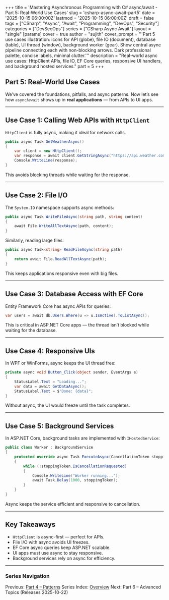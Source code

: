 +++
title = 'Mastering Asynchronous Programming with C# async/await - Part 5: Real-World Use Cases'
slug = 'csharp-async-await-part5'
date = '2025-10-15 06:00:00Z'
lastmod = '2025-10-15 06:00:00Z'
draft = false
tags = ["CSharp", "Async", "Await", "Programming", "DevOps", "Security"]
categories = ["DevSecOps"]
series = ["CSharp Async Await"]
layout = "single"
[params]
    cover = true
    author = "sujith"
    cover_prompt = '''Part 5 use cases illustration: icons for API (globe), file IO (document), database (table), UI thread (window), background worker (gear).
Show central async pipeline connecting each with non-blocking arrows. Dark professional palette, concise labels, minimal clutter.'''
description = "Real-world async use cases: HttpClient APIs, file IO, EF Core queries, responsive UI handlers, and background hosted services."
part = 5
+++

## Part 5: Real-World Use Cases

We’ve covered the foundations, pitfalls, and async patterns. Now let’s see how `async`/`await` shows up in **real applications** — from APIs to UI apps.

---

## Use Case 1: Calling Web APIs with `HttpClient`

`HttpClient` is fully async, making it ideal for network calls.

```csharp
public async Task GetWeatherAsync()
{
    var client = new HttpClient();
    var response = await client.GetStringAsync("https://api.weather.com/data");
    Console.WriteLine(response);
}
```

This avoids blocking threads while waiting for the response.

---

## Use Case 2: File I/O

The `System.IO` namespace supports async methods:

```csharp
public async Task WriteFileAsync(string path, string content)
{
    await File.WriteAllTextAsync(path, content);
}
```

Similarly, reading large files:

```csharp
public async Task<string> ReadFileAsync(string path)
{
    return await File.ReadAllTextAsync(path);
}
```

This keeps applications responsive even with big files.

---

## Use Case 3: Database Access with EF Core

Entity Framework Core has async APIs for queries:

```csharp
var users = await db.Users.Where(u => u.IsActive).ToListAsync();
```

This is critical in ASP.NET Core apps — the thread isn’t blocked while waiting for the database.

---

## Use Case 4: Responsive UIs

In WPF or WinForms, async keeps the UI thread free:

```csharp
private async void Button_Click(object sender, EventArgs e)
{
    StatusLabel.Text = "Loading...";
    var data = await GetDataAsync();
    StatusLabel.Text = $"Done: {data}";
}
```

Without async, the UI would freeze until the task completes.

---

## Use Case 5: Background Services

In ASP.NET Core, background tasks are implemented with `IHostedService`:

```csharp
public class Worker : BackgroundService
{
    protected override async Task ExecuteAsync(CancellationToken stoppingToken)
    {
        while (!stoppingToken.IsCancellationRequested)
        {
            Console.WriteLine("Worker running...");
            await Task.Delay(1000, stoppingToken);
        }
    }
}
```

Async keeps the service efficient and responsive to cancellation.

---

## Key Takeaways

- `HttpClient` is async-first — perfect for APIs.  
- File I/O with async avoids UI freezes.  
- EF Core async queries keep ASP.NET scalable.  
- UI apps must use async to stay responsive.  
- Background services rely on async for efficiency.  

---

### Series Navigation

Previous: [Part 4 – Patterns](/posts/2025/10/csharp-async-await-part4/)
Series Index: [Overview](/posts/2025/09/csharp-async-await/)
Next: Part 6 – Advanced Topics (Releases 2025-10-22)
